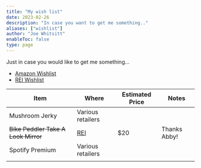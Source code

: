 ```yaml
---
title: "My wish list"
date: 2023-02-26
description: "In case you want to get me something.."
aliases: ["wishlist"]
author: "Joe Whitsitt"
enableToc: false
type: page
---
```

Just in case you would like to get me something...

- [Amazon Wishlist](https://www.amazon.com/hz/wishlist/ls/2QQKNU2CKJG3P)
- [REI Wishlist](https://www.rei.com/lists/361891311)

| Item                                | Where                                                                     | Estimated Price | Notes        |
| ----------------------------------- | ------------------------------------------------------------------------- | --------------- | ------------ |
| Mushroom Jerky                      | Various retailers                                                         |                 |              |
| ~~Bike Peddler Take A Look Mirror~~ | [REI](https://www.rei.com/product/752285/bike-peddler-take-a-look-mirror) | $20             | Thanks Abby! |
| Spotify Premium                     | Various retailers                                                         |                 |              |
|                                     |                                                                           |                 |              |
